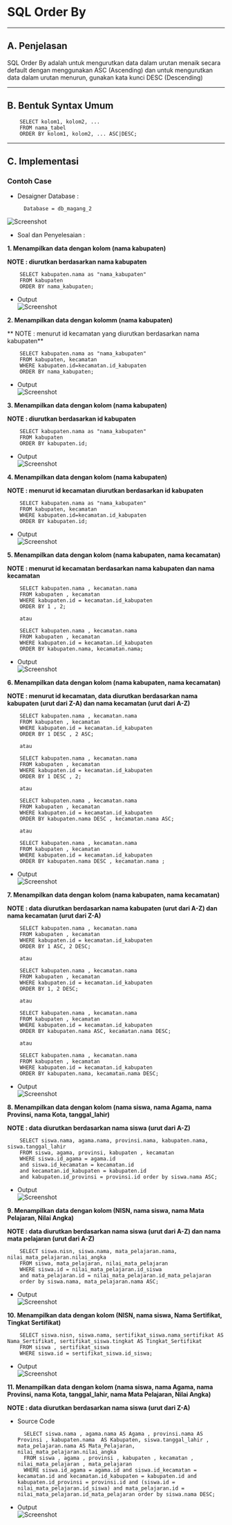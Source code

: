 # **SQL Order By**
***

## **A. Penjelasan**
SQL Order By adalah  untuk mengurutkan data dalam urutan menaik secara default 	dengan menggunakan ASC (Ascending) dan untuk mengurutkan data dalam urutan menurun, gunakan kata kunci DESC (Descending)
***

## **B. Bentuk Syntax Umum**

		SELECT kolom1, kolom2, ...
		FROM nama_tabel
		ORDER BY kolom1, kolom2, ... ASC|DESC;
***

## **C. Implementasi**
### Contoh Case 
* Desaigner Database :

		Database = db_magang_2
![Screenshot](img/img_orderBy/a.png) 

* Soal dan Penyelesaian :

**1. Menampilkan data dengan kolom (nama kabupaten)**

**NOTE : diurutkan berdasarkan nama kabupaten**
		
		SELECT kabupaten.nama as "nama_kabupaten"
		FROM kabupaten 
		ORDER BY nama_kabupaten;

* Output                         
![Screenshot](img/img_orderBy/a1.png)

**2. Menampilkan data dengan kolomm (nama kabupaten)** 

** NOTE : menurut id kecamatan yang diurutkan berdasarkan nama kabupaten**

		SELECT kabupaten.nama as "nama_kabupaten"
		FROM kabupaten, kecamatan
		WHERE kabupaten.id=kecamatan.id_kabupaten
		ORDER BY nama_kabupaten;

* Output                         
![Screenshot](img/img_orderBy/a2.png)

**3. Menampilkan data dengan kolom (nama kabupaten)** 

**NOTE : diurutkan berdasarkan id kabupaten**
	
		SELECT kabupaten.nama as "nama_kabupaten"
		FROM kabupaten 
		ORDER BY kabupaten.id;

* Output                         
![Screenshot](img/img_orderBy/a3.png)

**4. Menampilkan data dengan kolom (nama kabupaten)**

**NOTE : menurut id kecamatan diurutkan berdasarkan id kabupaten**
	
		SELECT kabupaten.nama as "nama_kabupaten"
		FROM kabupaten, kecamatan
		WHERE kabupaten.id=kecamatan.id_kabupaten
		ORDER BY kabupaten.id;

* Output                         
![Screenshot](img/img_orderBy/a4.png)

**5. Menampilkan data dengan kolom (nama kabupaten, nama kecamatan)**

**NOTE : menurut id kecamatan berdasarkan nama kabupaten dan nama kecamatan**

		SELECT kabupaten.nama , kecamatan.nama
		FROM kabupaten , kecamatan
		WHERE kabupaten.id = kecamatan.id_kabupaten
		ORDER BY 1 , 2;

		atau

		SELECT kabupaten.nama , kecamatan.nama
		FROM kabupaten , kecamatan
		WHERE kabupaten.id = kecamatan.id_kabupaten
		ORDER BY kabupaten.nama, kecamatan.nama; 

* Output                         
![Screenshot](img/img_orderBy/a5.png)

**6. Menampilkan data dengan kolom (nama kabupaten, nama kecamatan)** 

**NOTE : menurut id kecamatan, data diurutkan berdasarkan nama kabupaten (urut dari Z-A) dan nama kecamatan (urut dari A-Z)** 

		SELECT kabupaten.nama , kecamatan.nama
		FROM kabupaten , kecamatan
		WHERE kabupaten.id = kecamatan.id_kabupaten
		ORDER BY 1 DESC , 2 ASC;

		atau

		SELECT kabupaten.nama , kecamatan.nama
		FROM kabupaten , kecamatan
		WHERE kabupaten.id = kecamatan.id_kabupaten
		ORDER BY 1 DESC , 2;

		atau

		SELECT kabupaten.nama , kecamatan.nama
		FROM kabupaten , kecamatan
		WHERE kabupaten.id = kecamatan.id_kabupaten
		ORDER BY kabupaten.nama DESC , kecamatan.nama ASC;

		atau

		SELECT kabupaten.nama , kecamatan.nama
		FROM kabupaten , kecamatan
		WHERE kabupaten.id = kecamatan.id_kabupaten
		ORDER BY kabupaten.nama DESC , kecamatan.nama ;

* Output                         
![Screenshot](img/img_orderBy/a6.png)

**7. Menampilkan data dengan kolom (nama kabupaten, nama kecamatan)** 

**NOTE : data diurutkan berdasarkan nama kabupaten (urut dari A-Z) dan nama kecamatan (urut dari Z-A)**

		SELECT kabupaten.nama , kecamatan.nama
		FROM kabupaten , kecamatan
		WHERE kabupaten.id = kecamatan.id_kabupaten
		ORDER BY 1 ASC, 2 DESC;

		atau 

		SELECT kabupaten.nama , kecamatan.nama
		FROM kabupaten , kecamatan
		WHERE kabupaten.id = kecamatan.id_kabupaten
		ORDER BY 1, 2 DESC;

		atau

		SELECT kabupaten.nama , kecamatan.nama
		FROM kabupaten , kecamatan
		WHERE kabupaten.id = kecamatan.id_kabupaten
		ORDER BY kabupaten.nama ASC, kecamatan.nama DESC;

		atau 

		SELECT kabupaten.nama , kecamatan.nama
		FROM kabupaten , kecamatan
		WHERE kabupaten.id = kecamatan.id_kabupaten
		ORDER BY kabupaten.nama, kecamatan.nama DESC;

* Output                         
![Screenshot](img/img_orderBy/a7.png)

**8. Menampilkan data dengan kolom (nama siswa, nama Agama, nama Provinsi, nama Kota, tanggal_lahir)**

**NOTE : data diurutkan berdasarkan nama siswa (urut dari A-Z)**

		SELECT siswa.nama, agama.nama, provinsi.nama, kabupaten.nama, siswa.tanggal_lahir 
		FROM siswa, agama, provinsi, kabupaten , kecamatan
		WHERE siswa.id_agama = agama.id 
		and siswa.id_kecamatan = kecamatan.id 
		and kecamatan.id_kabupaten = kabupaten.id 
		and kabupaten.id_provinsi = provinsi.id order by siswa.nama ASC;

* Output                         
![Screenshot](img/img_orderBy/a8.png)

**9. Menampilkan data dengan kolom (NISN, nama siswa, nama Mata Pelajaran, Nilai Angka)**

**NOTE : data diurutkan berdasarkan nama siswa (urut dari A-Z) dan nama mata pelajaran (urut dari A-Z)**

		SELECT siswa.nisn, siswa.nama, mata_pelajaran.nama, nilai_mata_pelajaran.nilai_angka
		FROM siswa, mata_pelajaran, nilai_mata_pelajaran
		WHERE siswa.id = nilai_mata_pelajaran.id_siswa 
		and mata_pelajaran.id = nilai_mata_pelajaran.id_mata_pelajaran 
		order by siswa.nama, mata_pelajaran.nama ASC;

* Output                         
![Screenshot](img/img_orderBy/a9.png) 

**10. Menampilkan data dengan kolom (NISN, nama siswa, Nama Sertifikat, Tingkat Sertifikat)**

		SELECT siswa.nisn, siswa.nama, sertifikat_siswa.nama_sertifikat AS Nama_Sertifikat, sertifikat_siswa.tingkat AS Tingkat_Sertifikat
		FROM siswa , sertifikat_siswa
		WHERE siswa.id = sertifikat_siswa.id_siswa;

* Output                         
![Screenshot](img/img_orderBy/a10.png) 

**11. Menampilkan data dengan kolom (nama siswa, nama Agama, nama Provinsi, nama Kota, tanggal_lahir, nama Mata Pelajaran, Nilai Angka)**

**NOTE : data diurutkan berdasarkan nama siswa (urut dari Z-A)**

* Source Code

		SELECT siswa.nama , agama.nama AS Agama , provinsi.nama AS Provinsi , kabupaten.nama  AS Kabupaten, siswa.tanggal_lahir , mata_pelajaran.nama AS Mata_Pelajaran, nilai_mata_pelajaran.nilai_angka
		FROM siswa , agama , provinsi , kabupaten , kecamatan , nilai_mata_pelajaran , mata_pelajaran
		WHERE siswa.id_agama = agama.id and siswa.id_kecamatan = kecamatan.id and kecamatan.id_kabupaten = kabupaten.id and kabupaten.id_provinsi = provinsi.id and (siswa.id = nilai_mata_pelajaran.id_siswa) and mata_pelajaran.id = nilai_mata_pelajaran.id_mata_pelajaran order by siswa.nama DESC;

* Output                         
![Screenshot](img/img_orderBy/a11.png) 
